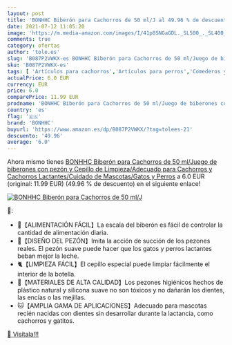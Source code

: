 ```yaml
---
layout: post
title: 'BONHHC Biberón para Cachorros de 50 ml/J al 49.96 % de descuento'
date: 2021-07-12 11:05:20
image: 'https://m.media-amazon.com/images/I/41p8SNGaGDL._SL500_._SL400_.jpg'
comments: true
category: ofertas
author: 'tole.es'
slug: 'B087P2VWKX-es BONHHC Biberón para Cachorros de 50 ml/Juego de biberones...'
sku: 'B087P2VWKX-es'
tags: [ 'Artículos para cachorros','Artículos para perros','Comederos y bebederos para perros','Productos para mascotas','biberones','biberón','bonhhc', ]
actualPrice: 6.0 EUR
currency: EUR
price: 6.0
comparePrice: 11.99 EUR
prodname: 'BONHHC Biberón para Cachorros de 50 ml/Juego de biberones con pezón y Cepillo de Limpieza/Adecuado para Cachorros y Cachorros Lactantes/Cuidado de Mascotas/Gatos y Perros'
country: 'es'
flag: '🇪🇸'
brand: 'BONHHC'
buyurl: 'https://www.amazon.es/dp/B087P2VWKX/?tag=tolees-21'
descuento: '49.96'
average: '6.0'
---
```


Ahora mismo tienes [BONHHC Biberón para Cachorros de 50 ml/Juego de biberones con pezón y Cepillo de Limpieza/Adecuado para Cachorros y Cachorros Lactantes/Cuidado de Mascotas/Gatos y Perros](https://www.amazon.es/dp/B087P2VWKX/?tag=tolees-21) a 6.0 EUR (original: 11.99 EUR) (49.96 %  de descuento) en el siguiente enlace!

[![BONHHC Biberón para Cachorros de 50 ml/J](https://m.media-amazon.com/images/I/41p8SNGaGDL._SL500_._SL400_.jpg)](https://www.amazon.es/dp/B087P2VWKX/?tag=tolees-21)

🔎:

- 🐹【ALIMENTACIÓN FÁCIL】La escala del biberón es fácil de controlar la cantidad de alimentación diaria.
- 🐩【DISEÑO DEL PEZÓN】Imita la acción de succión de los pezones reales. El pezón suave puede hacer que los gatos y perros lactantes beban mejor la leche.
- 🐈【LIMPIEZA FÁCIL】El cepillo especial puede limpiar fácilmente el interior de la botella.
- 🐶【MATERIALES DE ALTA CALIDAD】Los pezones higiénicos hechos de plástico natural y silicona suave no son tóxicos y no dañarán los dientes, las encías o las mejillas.
- 🐱【AMPLIA GAMA DE APLICACIONES】Adecuado para mascotas recién nacidas con dientes sin desarrollar durante la lactancia, como cachorros y gatitos.

[🛒 Visítala!!!](https://www.amazon.es/dp/B087P2VWKX/?tag=tolees-21)
